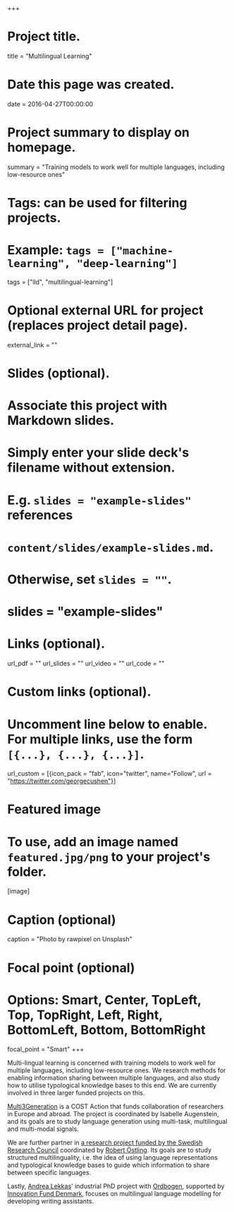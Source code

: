 +++
# Project title.
title = "Multilingual Learning"

# Date this page was created.
date = 2016-04-27T00:00:00

# Project summary to display on homepage.
summary = "Training models to work well for multiple languages, including low-resource ones"

# Tags: can be used for filtering projects.
# Example: `tags = ["machine-learning", "deep-learning"]`
tags = ["lld", "multilingual-learning"]

# Optional external URL for project (replaces project detail page).
external_link = ""

# Slides (optional).
#   Associate this project with Markdown slides.
#   Simply enter your slide deck's filename without extension.
#   E.g. `slides = "example-slides"` references 
#   `content/slides/example-slides.md`.
#   Otherwise, set `slides = ""`.
# slides = "example-slides"

# Links (optional).
url_pdf = ""
url_slides = ""
url_video = ""
url_code = ""

# Custom links (optional).
#   Uncomment line below to enable. For multiple links, use the form `[{...}, {...}, {...}]`.
url_custom = [{icon_pack = "fab", icon="twitter", name="Follow", url = "https://twitter.com/georgecushen"}]

# Featured image
# To use, add an image named `featured.jpg/png` to your project's folder. 
[image]
  # Caption (optional)
  caption = "Photo by rawpixel on Unsplash"
  
  # Focal point (optional)
  # Options: Smart, Center, TopLeft, Top, TopRight, Left, Right, BottomLeft, Bottom, BottomRight
  focal_point = "Smart"
+++

Multi-lingual learning is concerned with training models to work well for multiple languages, including low-resource ones. We research methods for enabling information sharing between multiple languages, and also study how to utilise typological knowledge bases to this end.
We are currently involved in three larger funded projects on this. 

<a href="https://www.cost.eu/actions/CA18231/#tabs%7CName:overview">Multi3Generation</a> is a COST Action that funds collaboration of researchers in Europe and abroad. The project is coordinated by Isabelle Augenstein, and its goals are to study language generation using multi-task, multilingual and multi-modal signals.

We are further partner in <a href="https://www.vr.se/english/calls-and-decisions/grant-decisions/decisions/2019-07-04-natural-and-engineering-sciences.html">a research project funded by the Swedish Research Council</a> coordinated by <a href="http://www.robos.org/">Robert Östling</a>. Its goals are to study structured multilinguality, i.e. the idea of using language representations and typological knowledge bases to guide which information to share between specific languages.

Lastly, <a href="https://www.linkedin.com/in/andrealekkas/">Andrea Lekkas</a>' industrial PhD project with <a href="https://www.ordbogen.com/en/">Ordbogen</a>, supported by <a href="https://innovationsfonden.dk/en">Innovation Fund Denmark</a>, focuses on multilingual language modelling for developing writing assistants.
